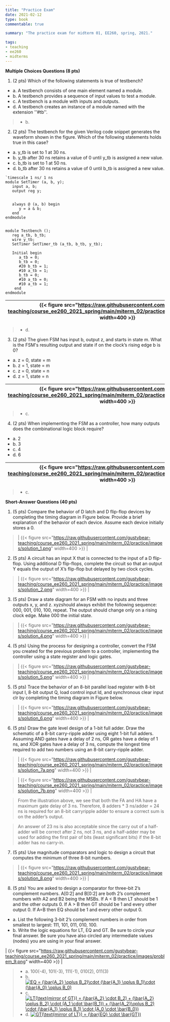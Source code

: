 ```yaml
---
title: "Practice Exam"
date: 2021-02-12
type: book
commentable: true

summary: "The practice exam for midterm 01, EE260, spring, 2021."

tags:
- teaching
- ee260
- midterms
---
```


**Multiple Choices Questions (8 pts)**

1) (2 pts) Which of the following statements is true of testbench?
 - a. A testbench consists of one main element named a module.
 - b. A testbench provides a sequence of input values to test a module.
 - c. A testbench is a module with inputs and outputs.
 - d. A testbench creates an instance of a module named with the extension
   ''#tb''.

> - b.

2) (2 pts) The testbench for the given Verilog code snippet generates the waveform shown in the figure. Which of the following statements holds true in this case?
 - a. y_tb is set to 1 at 30 ns.
 - b. y_tb after 30 ns retains a value of 0 until y_tb is assigned a new value.
 - c. b_tb is set to 1 at 50 ns.
 - d. b_tb after 30 ns retains a value of 0 until b_tb is assigned a new value.

```
`timescale 1 ns/ 1 ns
module SetTimer (a, b, y);
   input a, b; 
   output reg y;


   always @ (a, b) begin
      y = a & b;
   end
endmodule


module Testbench ();
   reg a_tb, b_tb;
   wire y_tb;
   SetTimer SetTimer_tb (a_tb, b_tb, y_tb);
 
   Initial begin
      a_tb = 0;
      b_tb = 0;
      #20 b_tb = 1;
      #10 a_tb = 1;
      b_tb = 0;
      #10 a_tb = 0;
      #10 a_tb = 1;
    end
endmodule
```

| {{< figure src="https://raw.githubusercontent.com/gustybear-teaching/course_ee260_2021_spring/main/miterm_02/practice/images/problem_2.png" width=400 >}} |
| -- |

> - d.

3) (2 pts) The given FSM has input b, output z, and starts in state m. What is the FSM's resulting output and state if on the clock’s rising edge b is 0?
 - a. z = 0, state = m
 - b. z = 1, state = m
 - c. z = 0, state = n
 - d. z = 1, state = n

| {{< figure src="https://raw.githubusercontent.com/gustybear-teaching/course_ee260_2021_spring/main/miterm_02/practice/images/problem_3.png" width=400 >}} |
| -- |

> - c.

4) (2 pts) When implementing the FSM as a controller, how many outputs does the combinational logic block require?
 - a. 2
 - b. 3
 - c. 4
 - d. 6

| {{< figure src="https://raw.githubusercontent.com/gustybear-teaching/course_ee260_2021_spring/main/miterm_02/practice/images/problem_4.png" width=400 >}} |
| -- |

> - c.

**Short-Answer Questions (40 pts)**

1) (5 pts) Compare the behavior of D latch and D flip-flop devices by completing the timing diagram in Figure below. Provide a brief explanation of the behavior of each device. Assume each device initially stores a 0.

> | {{< figure src="https://raw.githubusercontent.com/gustybear-teaching/course_ee260_2021_spring/main/miterm_02/practice/images/solution_1.png" width=400 >}} |

2) (5 pts) A circuit has an input X that is connected to the input of a D flip-flop. Using additional D flip-flops, complete the circuit so that an output Y equals the output of X’s flip-flop but delayed by two clock cycles. 

> | {{< figure src="https://raw.githubusercontent.com/gustybear-teaching/course_ee260_2021_spring/main/miterm_02/practice/images/solution_2.png" width=400 >}} |

3) (5 pts) Draw a state diagram for an FSM with no inputs and three outputs x, y, and z. xyzshould always exhibit the following sequence: 000, 001, 010, 100, repeat. The output should change only on a rising clock edge. Make 000 the initial state.

> | {{< figure src="https://raw.githubusercontent.com/gustybear-teaching/course_ee260_2021_spring/main/miterm_02/practice/images/solution_4.png" width=400 >}} |

4) (5 pts) Using the process for designing a controller, convert the FSM you created for the previous problem to a controller, implementing the controller using a state register and logic gates.

> | {{< figure src="https://raw.githubusercontent.com/gustybear-teaching/course_ee260_2021_spring/main/miterm_02/practice/images/solution_5.png" width=400 >}} |

5) (5 pts) Trace the behavior of an 8-bit parallel load register with 8-bit input I, 8-bit output Q, load control input ld, and synchronous clear input clr by completing the timing diagram in Figure below.

> | {{< figure src="https://raw.githubusercontent.com/gustybear-teaching/course_ee260_2021_spring/main/miterm_02/practice/images/solution_6.png" width=400 >}} |

6) (5 pts) Draw the gate level design of a 1-bit full adder. Draw the schematic of a 8-bit carry-ripple adder using eight 1-bit full adders. Assuming AND gates have a delay of 2 ns, OR gates have a delay of 1 ns, and XOR gates have a delay of 3 ns, compute the longest time required to add two numbers using an 8-bit carry-ripple adder.

> | {{< figure src="https://raw.githubusercontent.com/gustybear-teaching/course_ee260_2021_spring/main/miterm_02/practice/images/solution_7a.png" width=400 >}} |

> | {{< figure src="https://raw.githubusercontent.com/gustybear-teaching/course_ee260_2021_spring/main/miterm_02/practice/images/solution_7b.png" width=400 >}} |

>From the illustration above, we see that both the FA and HA have a maximum gate delay of 3 ns. Therefore, 8 adders * 3 ns/adder = 24 ns is required for an 8-bit carryripple adder to ensure a correct sum is on the adder’s output. 

>An answer of 23 ns is also acceptable since the carry out of a half-adder will be correct after 2 ns, not 3 ns, and a half-adder may be used for adding the first pair of bits (least significant bits) if the 8-bit adder has no carry-in.

7) (5 pts) Use magnitude comparators and logic to design a circuit that computes the minimum of three 8-bit numbers.

> | {{< figure src="https://raw.githubusercontent.com/gustybear-teaching/course_ee260_2021_spring/main/miterm_02/practice/images/solution_8.png" width=400 >}} |

8) (5 pts) You are asked to design a comparator for three-bit 2’s complement numbers. A[0:2] and B[0:2] are both 2’s complement numbers with A2 and B2 being the MSBs. If A < B then LT should be 1 and the other outputs 0. If A > B then GT should be 1 and every other output 0. If A=B then EQ should be 1 and every other output 0.  

- a.	List the following 3-bit 2’s complement numbers in order from smallest to largest: 111, 101, 011, 010, 100.
- b.	Write the logic equations for LT, EQ and GT. Be sure to circle your final answer. Be sure you have also circled any intermediate values (nodes) you are using in your final answer.


| {{< figure src="https://raw.githubusercontent.com/gustybear-teaching/course_ee260_2021_spring/main/miterm_02/practice/images/problem_9.png" width=400 >}} |

> - a. 100(-4), 101(-3), 111(-1), 010(2), 011(3)
> - b. <a href="https://www.codecogs.com/eqnedit.php?latex=EQ&space;=&space;(\bar{A_2}&space;\oplus&space;B_2)\cdot&space;(\bar{A_1}&space;\oplus&space;B_1)\cdot&space;(\bar{A_0}&space;\oplus&space;B_0)" target="_blank"><img src="https://latex.codecogs.com/gif.latex?EQ&space;=&space;(\bar{A_2}&space;\oplus&space;B_2)\cdot&space;(\bar{A_1}&space;\oplus&space;B_1)\cdot&space;(\bar{A_0}&space;\oplus&space;B_0)" title="EQ = (\bar{A_2} \oplus B_2)\cdot (\bar{A_1} \oplus B_1)\cdot (\bar{A_0} \oplus B_0)" /></a>  
> - c. <a href="https://www.codecogs.com/eqnedit.php?latex=GT&space;=&space;(\bar{A_2}&space;\cdot&space;B_2)&space;&plus;&space;(\bar{A_2}&space;\oplus&space;B_2)&space;\cdot&space;(A_1&space;\cdot&space;\bar{B_1})&space;&plus;&space;(\bar{A_2}\oplus&space;B_2)&space;\cdot&space;(\bar{A_1}&space;\oplus&space;B_1)&space;\cdot&space;(A_0&space;\cdot&space;\bar{B_0})" target="_blank"><img src="https://latex.codecogs.com/gif.latex?GT&space;=&space;(\bar{A_2}&space;\cdot&space;B_2)&space;&plus;&space;(\bar{A_2}&space;\oplus&space;B_2)&space;\cdot&space;(A_1&space;\cdot&space;\bar{B_1})&space;&plus;&space;(\bar{A_2}\oplus&space;B_2)&space;\cdot&space;(\bar{A_1}&space;\oplus&space;B_1)&space;\cdot&space;(A_0&space;\cdot&space;\bar{B_0})" title="LT(\text{mirror of GT}) = (\bar{A_2} \cdot B_2) + (\bar{A_2} \oplus B_2) \cdot (A_1 \cdot \bar{B_1}) + (\bar{A_2}\oplus B_2) \cdot (\bar{A_1} \oplus B_1) \cdot (A_0 \cdot \bar{B_0})" /></a>  
> - d. <a href="https://www.codecogs.com/eqnedit.php?latex=LT&space;=&space;(\bar{EQ}&space;\cdot&space;\bar{GT})" target="_blank"><img src="https://latex.codecogs.com/gif.latex?LT&space;=&space;(\bar{EQ}&space;\cdot&space;\bar{GT})" title="GT(\text{mirror of LT}) = (\bar{EQ} \cdot \bar{GT})" /></a>  

